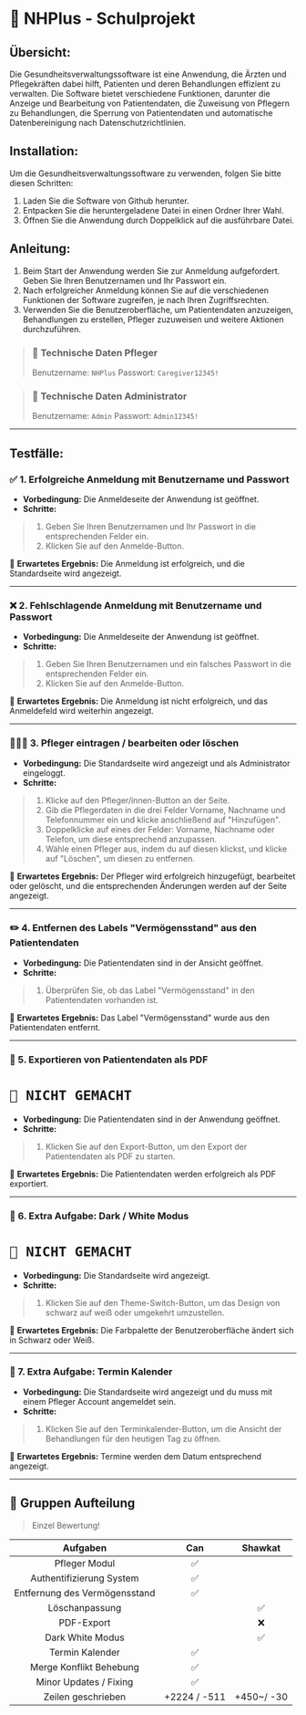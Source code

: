 # 🏥 NHPlus - Schulprojekt

## Übersicht:
Die Gesundheitsverwaltungssoftware ist eine Anwendung, die Ärzten und Pflegekräften dabei hilft, Patienten und deren Behandlungen effizient zu verwalten. Die Software bietet verschiedene Funktionen, darunter die Anzeige und Bearbeitung von Patientendaten, die Zuweisung von Pflegern zu Behandlungen, die Sperrung von Patientendaten und automatische Datenbereinigung nach Datenschutzrichtlinien.

## Installation:
Um die Gesundheitsverwaltungssoftware zu verwenden, folgen Sie bitte diesen Schritten:
1. Laden Sie die Software von Github herunter.
2. Entpacken Sie die heruntergeladene Datei in einen Ordner Ihrer Wahl.
3. Öffnen Sie die Anwendung durch Doppelklick auf die ausführbare Datei.

## Anleitung:
1. Beim Start der Anwendung werden Sie zur Anmeldung aufgefordert. Geben Sie Ihren Benutzernamen und Ihr Passwort ein.
2. Nach erfolgreicher Anmeldung können Sie auf die verschiedenen Funktionen der Software zugreifen, je nach Ihren Zugriffsrechten.
3. Verwenden Sie die Benutzeroberfläche, um Patientendaten anzuzeigen, Behandlungen zu erstellen, Pfleger zuzuweisen und weitere Aktionen durchzuführen.

> ###  🚧 Technische Daten Pfleger
> Benutzername: ``NHPlus``
> Passwort: ``Caregiver12345!``

> ###  🚧 Technische Daten Administrator
> Benutzername: ``Admin``
> Passwort: ``Admin12345!``

---

## Testfälle:

### ✅ 1. Erfolgreiche Anmeldung mit Benutzername und Passwort
- **Vorbedingung:** Die Anmeldeseite der Anwendung ist geöffnet.
- **Schritte:**
> 1. Geben Sie Ihren Benutzernamen und Ihr Passwort in die entsprechenden Felder ein.
> 2. Klicken Sie auf den Anmelde-Button.

🎯 **Erwartetes Ergebnis:** Die Anmeldung ist erfolgreich, und die Standardseite wird angezeigt.

---

### ❌ 2. Fehlschlagende Anmeldung mit Benutzername und Passwort
- **Vorbedingung:** Die Anmeldeseite der Anwendung ist geöffnet.
- **Schritte:**
> 1. Geben Sie Ihren Benutzernamen und ein falsches Passwort in die entsprechenden Felder ein.
> 2. Klicken Sie auf den Anmelde-Button.

🎯 **Erwartetes Ergebnis:** Die Anmeldung ist nicht erfolgreich, und das Anmeldefeld wird weiterhin angezeigt.

---

### 👩🏻‍⚕️ 3. Pfleger eintragen / bearbeiten oder löschen
- **Vorbedingung:** Die Standardseite wird angezeigt und als Administrator eingeloggt.
- **Schritte:**
> 1. Klicke auf den Pfleger/innen-Button an der Seite. 
> 2. Gib die Pflegerdaten in die drei Felder Vorname, Nachname und Telefonnummer ein und klicke anschließend auf "Hinzufügen". 
> 3. Doppelklicke auf eines der Felder: Vorname, Nachname oder Telefon, um diese entsprechend anzupassen.
> 4. Wähle einen Pfleger aus, indem du auf diesen klickst, und klicke auf "Löschen", um diesen zu entfernen.

🎯 **Erwartetes Ergebnis:** Der Pfleger wird erfolgreich hinzugefügt, bearbeitet oder gelöscht, und die entsprechenden Änderungen werden auf der Seite angezeigt.

---

### ✏️ 4. Entfernen des Labels "Vermögensstand" aus den Patientendaten
- **Vorbedingung:** Die Patientendaten sind in der Ansicht geöffnet.
- **Schritte:**
> 1. Überprüfen Sie, ob das Label "Vermögensstand" in den Patientendaten vorhanden ist.

🎯 **Erwartetes Ergebnis:** Das Label "Vermögensstand" wurde aus den Patientendaten entfernt.

---

### 📝 5. Exportieren von Patientendaten als PDF
# ``🚨 NICHT GEMACHT``
- **Vorbedingung:** Die Patientendaten sind in der Anwendung geöffnet.
- **Schritte:**
> 1. Klicken Sie auf den Export-Button, um den Export der Patientendaten als PDF zu starten.

🎯 **Erwartetes Ergebnis:** Die Patientendaten werden erfolgreich als PDF exportiert.

---

### 📝 6. Extra Aufgabe: Dark / White Modus
# ``🚨 NICHT GEMACHT``
- **Vorbedingung:** Die Standardseite wird angezeigt.
- **Schritte:**
> 1. Klicken Sie auf den Theme-Switch-Button, um das Design von schwarz auf weiß oder umgekehrt umzustellen.

🎯 **Erwartetes Ergebnis:** Die Farbpalette der Benutzeroberfläche ändert sich in Schwarz oder Weiß.

---

### 📅 7. Extra Aufgabe: Termin Kalender
- **Vorbedingung:** Die Standardseite wird angezeigt und du muss mit einem Pfleger Account angemeldet sein.
- **Schritte:**
> 1. Klicken Sie auf den Terminkalender-Button, um die Ansicht der Behandlungen für den heutigen Tag zu öffnen.

🎯 **Erwartetes Ergebnis:** Termine werden dem Datum entsprechend angezeigt.

---

## 🫨 Gruppen Aufteilung
> Einzel Bewertung!


|           Aufgaben            |     Can      |  Shawkat   |
|:-----------------------------:|:------------:|:----------:|
|         Pfleger Modul         |      ✅       |            |
|   Authentifizierung System    |      ✅       |            |
| Entfernung des Vermögensstand |      ✅       |            |
|        Löschanpassung         |              |     ✅      |
|          PDF-Export           |              |     ❌      |
|       Dark White Modus        |              |     ✅      |
|        Termin Kalender        |      ✅       |            |
|    Merge Konflikt Behebung    |      ✅       |            |
|    Minor Updates / Fixing     |      ✅       |            |
|      Zeilen geschrieben       | +2224 / -511 | +450~/ -30 |
